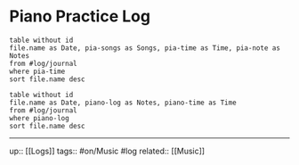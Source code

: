 # Piano Practice Log

```dataview
table without id
file.name as Date, pia-songs as Songs, pia-time as Time, pia-note as Notes
from #log/journal 
where pia-time
sort file.name desc
```

```dataview
table without id
file.name as Date, piano-log as Notes, piano-time as Time
from #log/journal 
where piano-log
sort file.name desc
```

---

up:: [[Logs]]
tags:: #on/Music #log
related:: [[Music]]






